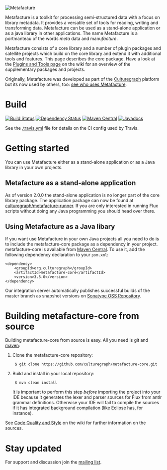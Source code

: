 ![Metafacture](https://raw.github.com/wiki/culturegraph/metafacture-core/img/metafacture.png)

Metafacture is a toolkit for processing semi-structured data with a focus on library metadata. It provides a versatile set of tools for reading, writing and transforming data. Metafacture can be used as a stand-alone application or as a java library in other applications. The name Metafacture is a portmanteau of the words *meta* data and manu*facture*.

Metafacture consists of a core library and a number of plugin packages and satellite projects which build on the core library and extend it with additional tools and features. This page describes the core package. Have a look at the [Plugins and Tools page](https://github.com/culturegraph/metafacture-core/wiki/Plugins-and-Tools) on the wiki for an overview of the supplementary packages and projects.

Originally, Metafacture was developed as part of the [Culturegraph](http://culturegraph.org) platform but its now used by others, too: [see who uses Metafacture](https://github.com/culturegraph/metafacture-core/wiki/Who-uses-Metafacture).

# Build

[![Build Status](https://secure.travis-ci.org/culturegraph/metafacture-core.svg?branch=master)](https://travis-ci.org/culturegraph/metafacture-core/) [![Dependency Status](https://www.versioneye.com/user/projects/5592673839656100200000d7/badge.svg)](https://www.versioneye.com/user/projects/5592673839656100200000d7) [![Maven Central](https://img.shields.io/maven-central/v/org.culturegraph/metafacture-core.svg)]() [![Javadocs](http://www.javadoc.io/badge/org.culturegraph/metafacture-core.svg?color=blue)](http://www.javadoc.io/doc/org.culturegraph/metafacture-core)

See the [.travis.yml](./.travis.yml) file for details on the CI config used by Travis.

# Getting started

You can use Metafacture either as a stand-alone application or as a Java library in your own projects.

## Metafacture as a stand-alone application
 
As of version 2.0.0 the stand-alone application is no longer part of the core library package. The application package can now be found at [culturegraph/metafacture-runner](https://github.com/culturegraph/metafacture-runner). If you are only interested in running Flux scripts without doing any Java programming you should head over there. 

## Using Metafacture as a Java libary

If you want use Metafacture in your own Java projects all you need to do is to include the metafacture-core package as a dependency in your project. metafacture-core is available from [Maven Central](http://search.maven.org/#search%7Cga%7C1%7Cg%3A%22org.culturegraph%22). To use it, add the following dependency declaration to your `pom.xml`:

    <dependency>
    	<groupId>org.culturegraph</groupId>
    	<artifactId>metafacture-core</artifactId>
    	<version>3.5.0</version>
    </dependency>

Our integration server automatically publishes successful builds of the master branch as snapshot versions on [Sonatype OSS Repository](https://oss.sonatype.org/index.html#nexus-search;quick~culturegraph).

<!--
TODO: Add

* Link to getting started tutorial
* Mention the application-archetype
-->

# Building metafacture-core from source

Building metafacture-core from source is easy. All you need is git and [maven](http://maven.apache.org/):

1. Clone the metafacture-core repository:

        $ git clone https://github.com/culturegraph/metafacture-core.git

2. Build and install in your local repository:

        $ mvn clean install

    It is important to perform this step *before* importing the project into your IDE because it generates the lexer and parser sources for Flux from antlr grammar definitions. Otherwise your IDE will fail to compile the sources if it has integrated background compilation (like Eclipse has, for instance).

See [Code Quality and Style](https://github.com/culturegraph/metafacture-core/wiki/Code-Quality-and-Style) on the wiki for further information on the sources.

<!--
TODO: Include a link to a page which explains how to write plugins
-->

# Stay updated

For support and discussion join the [mailing list](http://lists.dnb.de/mailman/listinfo/metafacture).
